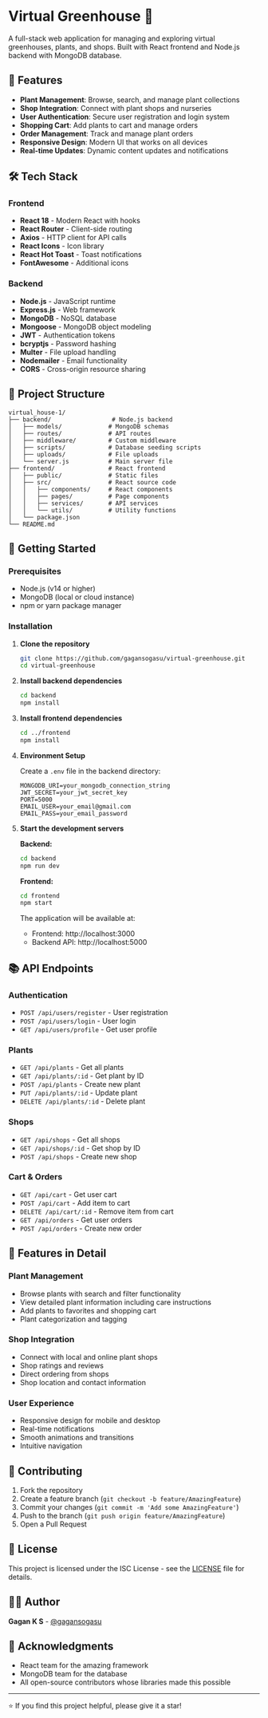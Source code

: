 # Virtual Greenhouse 🌱

A full-stack web application for managing and exploring virtual greenhouses, plants, and shops. Built with React frontend and Node.js backend with MongoDB database.

## 🚀 Features

- **Plant Management**: Browse, search, and manage plant collections
- **Shop Integration**: Connect with plant shops and nurseries
- **User Authentication**: Secure user registration and login system
- **Shopping Cart**: Add plants to cart and manage orders
- **Order Management**: Track and manage plant orders
- **Responsive Design**: Modern UI that works on all devices
- **Real-time Updates**: Dynamic content updates and notifications

## 🛠️ Tech Stack

### Frontend
- **React 18** - Modern React with hooks
- **React Router** - Client-side routing
- **Axios** - HTTP client for API calls
- **React Icons** - Icon library
- **React Hot Toast** - Toast notifications
- **FontAwesome** - Additional icons

### Backend
- **Node.js** - JavaScript runtime
- **Express.js** - Web framework
- **MongoDB** - NoSQL database
- **Mongoose** - MongoDB object modeling
- **JWT** - Authentication tokens
- **bcryptjs** - Password hashing
- **Multer** - File upload handling
- **Nodemailer** - Email functionality
- **CORS** - Cross-origin resource sharing

## 📁 Project Structure

```
virtual_house-1/
├── backend/                 # Node.js backend
│   ├── models/             # MongoDB schemas
│   ├── routes/             # API routes
│   ├── middleware/         # Custom middleware
│   ├── scripts/            # Database seeding scripts
│   ├── uploads/            # File uploads
│   └── server.js           # Main server file
├── frontend/               # React frontend
│   ├── public/             # Static files
│   ├── src/                # React source code
│   │   ├── components/     # React components
│   │   ├── pages/          # Page components
│   │   ├── services/       # API services
│   │   └── utils/          # Utility functions
│   └── package.json
└── README.md
```

## 🚀 Getting Started

### Prerequisites

- Node.js (v14 or higher)
- MongoDB (local or cloud instance)
- npm or yarn package manager

### Installation

1. **Clone the repository**
   ```bash
   git clone https://github.com/gagansogasu/virtual-greenhouse.git
   cd virtual-greenhouse
   ```

2. **Install backend dependencies**
   ```bash
   cd backend
   npm install
   ```

3. **Install frontend dependencies**
   ```bash
   cd ../frontend
   npm install
   ```

4. **Environment Setup**

   Create a `.env` file in the backend directory:
   ```env
   MONGODB_URI=your_mongodb_connection_string
   JWT_SECRET=your_jwt_secret_key
   PORT=5000
   EMAIL_USER=your_email@gmail.com
   EMAIL_PASS=your_email_password
   ```

5. **Start the development servers**

   **Backend:**
   ```bash
   cd backend
   npm run dev
   ```

   **Frontend:**
   ```bash
   cd frontend
   npm start
   ```

   The application will be available at:
   - Frontend: http://localhost:3000
   - Backend API: http://localhost:5000

## 📚 API Endpoints

### Authentication
- `POST /api/users/register` - User registration
- `POST /api/users/login` - User login
- `GET /api/users/profile` - Get user profile

### Plants
- `GET /api/plants` - Get all plants
- `GET /api/plants/:id` - Get plant by ID
- `POST /api/plants` - Create new plant
- `PUT /api/plants/:id` - Update plant
- `DELETE /api/plants/:id` - Delete plant

### Shops
- `GET /api/shops` - Get all shops
- `GET /api/shops/:id` - Get shop by ID
- `POST /api/shops` - Create new shop

### Cart & Orders
- `GET /api/cart` - Get user cart
- `POST /api/cart` - Add item to cart
- `DELETE /api/cart/:id` - Remove item from cart
- `GET /api/orders` - Get user orders
- `POST /api/orders` - Create new order

## 🎨 Features in Detail

### Plant Management
- Browse plants with search and filter functionality
- View detailed plant information including care instructions
- Add plants to favorites and shopping cart
- Plant categorization and tagging

### Shop Integration
- Connect with local and online plant shops
- Shop ratings and reviews
- Direct ordering from shops
- Shop location and contact information

### User Experience
- Responsive design for mobile and desktop
- Real-time notifications
- Smooth animations and transitions
- Intuitive navigation

## 🤝 Contributing

1. Fork the repository
2. Create a feature branch (`git checkout -b feature/AmazingFeature`)
3. Commit your changes (`git commit -m 'Add some AmazingFeature'`)
4. Push to the branch (`git push origin feature/AmazingFeature`)
5. Open a Pull Request

## 📝 License

This project is licensed under the ISC License - see the [LICENSE](LICENSE) file for details.

## 👨‍💻 Author

**Gagan K S** - [@gagansogasu](https://github.com/gagansogasu)

## 🙏 Acknowledgments

- React team for the amazing framework
- MongoDB team for the database
- All open-source contributors whose libraries made this possible

---

⭐ If you find this project helpful, please give it a star! 
